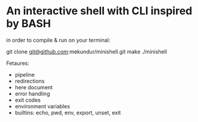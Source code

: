 # An interactive shell with CLI inspired by BASH

in order to compile & run on your terminal:

git clone git@github.com:mekundur/minishell.git
make
./minishell


Fetaures:
- pipeline
- redirections
- here document
- error handling
- exit codes
- environment variables
- builtins: echo, pwd, env, export, unset, exit
